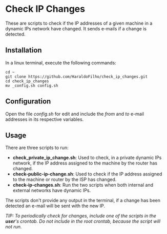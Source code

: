 # Check IP Changes

These are scripts to check if the IP addresses of a given machine in a dynamic IPs network have changed. It sends e-mails if a change is detected.

## Installation

In a linux terminal, execute the following commands:

```
cd ~
git clone https://github.com/HaraldoFilho/check_ip_changes.git
cd check_ip_changes
mv _config.sh config.sh
```

## Configuration

Open the file _config.sh_ for edit and include the _from_ and _to_ e-mail addresses in its respective variables.

## Usage

There are three scripts to run:

- **check_private_ip_change.sh**: Used to check, in a private dynamic IPs network, if the IP address assigned to the machine by the router has changed.
- **check-public-ip-change.sh**: Used to check if the IP address assigned to the machine or router by the ISP has changed.
- **check-ip-changes.sh**: Run the two scripts when both internal and external networks have dynamic IPs.

The scripts don't provide any output in the terminal, if a change has been detected an e-mail will be sent with the new IP.

_TIP: To periodically check for changes, include one of the scripts in the **user**'s crontab. Do not include in the root crontab, because the script will not run._

